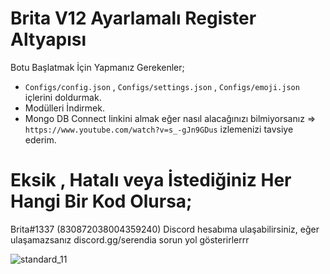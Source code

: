 # Brita V12 Ayarlamalı Register Altyapısı

Botu Başlatmak İçin Yapmanız Gerekenler;

* `Configs/config.json` , `Configs/settings.json` , `Configs/emoji.json` içlerini doldurmak.
* Modülleri İndirmek.
* Mongo DB Connect linkini almak eğer nasıl alacağınızı bilmiyorsanız => `https://www.youtube.com/watch?v=s_-gJn9GDus` izlemenizi tavsiye ederim.

# Eksik , Hatalı veya İstediğiniz Her Hangi Bir Kod Olursa;
Brita#1337 (830872038004359240) Discord hesabıma ulaşabilirsiniz, eğer ulaşamazsanız discord.gg/serendia sorun yol gösterirlerrr


![standard_11](https://user-images.githubusercontent.com/82638394/115013985-6e813800-9eba-11eb-932c-116b56c1c624.gif)
